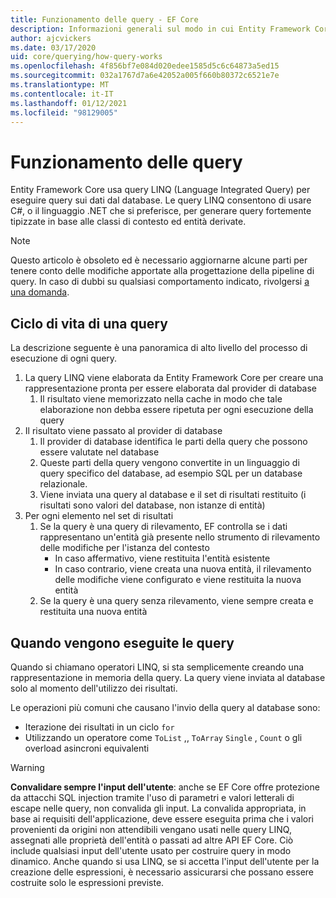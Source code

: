 ```yaml
---
title: Funzionamento delle query - EF Core
description: Informazioni generali sul modo in cui Entity Framework Core compila ed esegue internamente le query
author: ajcvickers
ms.date: 03/17/2020
uid: core/querying/how-query-works
ms.openlocfilehash: 4f856bf7e084d020edee1585d5c6c64873a5ed15
ms.sourcegitcommit: 032a1767d7a6e42052a005f660b80372c6521e7e
ms.translationtype: MT
ms.contentlocale: it-IT
ms.lasthandoff: 01/12/2021
ms.locfileid: "98129005"
---
```

# <a name="how-queries-work"></a>Funzionamento delle query

Entity Framework Core usa query LINQ (Language Integrated Query) per eseguire query sui dati dal database. Le query LINQ consentono di usare C#, o il linguaggio .NET che si preferisce, per generare query fortemente tipizzate in base alle classi di contesto ed entità derivate.

> [!NOTE]
> Questo articolo è obsoleto ed è necessario aggiornarne alcune parti per tenere conto delle modifiche apportate alla progettazione della pipeline di query. In caso di dubbi su qualsiasi comportamento indicato, rivolgersi [a una domanda](https://github.com/dotnet/efcore/issues/new/choose).

## <a name="the-life-of-a-query"></a>Ciclo di vita di una query

La descrizione seguente è una panoramica di alto livello del processo di esecuzione di ogni query.

1. La query LINQ viene elaborata da Entity Framework Core per creare una rappresentazione pronta per essere elaborata dal provider di database
   1. Il risultato viene memorizzato nella cache in modo che tale elaborazione non debba essere ripetuta per ogni esecuzione della query
2. Il risultato viene passato al provider di database
   1. Il provider di database identifica le parti della query che possono essere valutate nel database
   2. Queste parti della query vengono convertite in un linguaggio di query specifico del database, ad esempio SQL per un database relazionale.
   3. Viene inviata una query al database e il set di risultati restituito (i risultati sono valori del database, non istanze di entità)
3. Per ogni elemento nel set di risultati
   1. Se la query è una query di rilevamento, EF controlla se i dati rappresentano un'entità già presente nello strumento di rilevamento delle modifiche per l'istanza del contesto
      * In caso affermativo, viene restituita l'entità esistente
      * In caso contrario, viene creata una nuova entità, il rilevamento delle modifiche viene configurato e viene restituita la nuova entità
   2. Se la query è una query senza rilevamento, viene sempre creata e restituita una nuova entità

## <a name="when-queries-are-executed"></a>Quando vengono eseguite le query

Quando si chiamano operatori LINQ, si sta semplicemente creando una rappresentazione in memoria della query. La query viene inviata al database solo al momento dell'utilizzo dei risultati.

Le operazioni più comuni che causano l'invio della query al database sono:

* Iterazione dei risultati in un ciclo `for`
* Utilizzando un operatore come `ToList` ,, `ToArray` `Single` , `Count` o gli overload asincroni equivalenti

> [!WARNING]
> **Convalidare sempre l'input dell'utente**: anche se EF Core offre protezione da attacchi SQL injection tramite l'uso di parametri e valori letterali di escape nelle query, non convalida gli input. La convalida appropriata, in base ai requisiti dell'applicazione, deve essere eseguita prima che i valori provenienti da origini non attendibili vengano usati nelle query LINQ, assegnati alle proprietà dell'entità o passati ad altre API EF Core. Ciò include qualsiasi input dell'utente usato per costruire query in modo dinamico. Anche quando si usa LINQ, se si accetta l'input dell'utente per la creazione delle espressioni, è necessario assicurarsi che possano essere costruite solo le espressioni previste.
